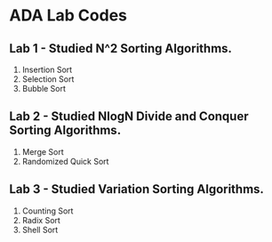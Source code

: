# ADA Lab Codes

## Lab 1 - Studied N^2 Sorting Algorithms. 
1. Insertion Sort
2. Selection Sort
3. Bubble Sort

## Lab 2 - Studied NlogN Divide and Conquer Sorting Algorithms. 
1. Merge Sort
2. Randomized Quick Sort

## Lab 3 - Studied Variation Sorting Algorithms. 
1. Counting Sort
2. Radix Sort
3. Shell Sort
